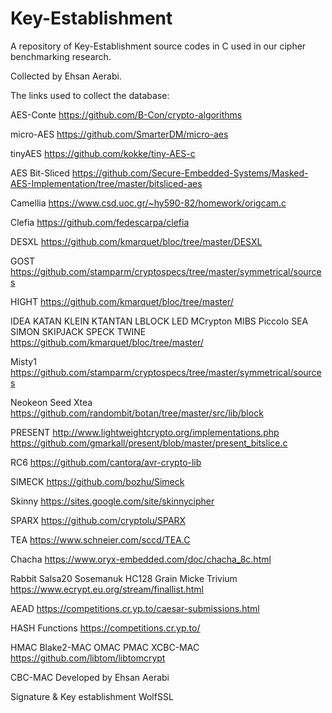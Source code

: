 # Key-Establishment

A repository of Key-Establishment source codes in C used in our cipher benchmarking research. 

Collected by Ehsan Aerabi.

The links used to collect the database:

AES-Conte https://github.com/B-Con/crypto-algorithms

micro-AES https://github.com/SmarterDM/micro-aes

tinyAES https://github.com/kokke/tiny-AES-c

AES Bit-Sliced https://github.com/Secure-Embedded-Systems/Masked-AES-Implementation/tree/master/bitsliced-aes

Camellia https://www.csd.uoc.gr/~hy590-82/homework/origcam.c

Clefia https://github.com/fedescarpa/clefia

DESXL https://github.com/kmarquet/bloc/tree/master/DESXL

GOST https://github.com/stamparm/cryptospecs/tree/master/symmetrical/sources

HIGHT https://github.com/kmarquet/bloc/tree/master/

IDEA KATAN KLEIN KTANTAN LBLOCK LED MCrypton MIBS Piccolo SEA SIMON SKIPJACK SPECK TWINE https://github.com/kmarquet/bloc/tree/master/

Misty1 https://github.com/stamparm/cryptospecs/tree/master/symmetrical/sources

Neokeon Seed Xtea https://github.com/randombit/botan/tree/master/src/lib/block

PRESENT http://www.lightweightcrypto.org/implementations.php https://github.com/gmarkall/present/blob/master/present_bitslice.c

RC6 https://github.com/cantora/avr-crypto-lib

SIMECK https://github.com/bozhu/Simeck

Skinny https://sites.google.com/site/skinnycipher

SPARX https://github.com/cryptolu/SPARX

TEA https://www.schneier.com/sccd/TEA.C

Chacha https://www.oryx-embedded.com/doc/chacha_8c.html

Rabbit Salsa20 Sosemanuk HC128 Grain Micke Trivium https://www.ecrypt.eu.org/stream/finallist.html

AEAD https://competitions.cr.yp.to/caesar-submissions.html

HASH Functions https://competitions.cr.yp.to/

HMAC Blake2-MAC OMAC PMAC XCBC-MAC https://github.com/libtom/libtomcrypt

CBC-MAC Developed by Ehsan Aerabi

Signature & Key establishment WolfSSL
